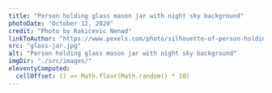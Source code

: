 ```yaml
---
title: "Person holding glass mason jar with night sky background"
photoDate: "October 12, 2020"
credit: "Photo by Rakicevic Nenad"
linkToAuthor: "https://www.pexels.com/photo/silhouette-of-person-holding-glass-mason-jar-1274260/"
src: "glass-jar.jpg"
alt: "Person holding glass mason jar with night sky background"
imgDir: "./src/images/"
eleventyComputed:
  cellOffset: () => Math.floor(Math.random() * 10)
---
```

